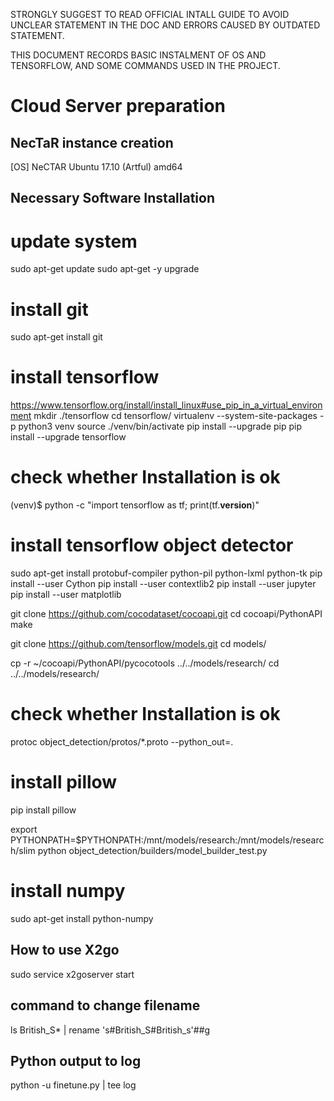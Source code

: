 STRONGLY SUGGEST TO READ OFFICIAL INTALL GUIDE TO AVOID UNCLEAR STATEMENT IN THE DOC AND
ERRORS CAUSED BY OUTDATED STATEMENT.

THIS DOCUMENT RECORDS BASIC INSTALMENT OF OS AND TENSORFLOW,
AND SOME COMMANDS USED IN THE PROJECT.

# Cloud Server preparation

## NecTaR instance creation
[OS]
NeCTAR Ubuntu 17.10 (Artful) amd64

## Necessary Software Installation

# update system
sudo apt-get update
sudo apt-get -y upgrade
# install git
sudo apt-get install git

# install tensorflow
https://www.tensorflow.org/install/install_linux#use_pip_in_a_virtual_environment
mkdir ./tensorflow
cd tensorflow/
virtualenv --system-site-packages -p python3 venv
source ./venv/bin/activate
pip install --upgrade pip
pip install --upgrade tensorflow
# check whether Installation is ok
(venv)$ python -c "import tensorflow as tf; print(tf.__version__)"

# install tensorflow object detector
sudo apt-get install protobuf-compiler python-pil python-lxml python-tk
pip install --user Cython
pip install --user contextlib2
pip install --user jupyter
pip install --user matplotlib

git clone https://github.com/cocodataset/cocoapi.git
cd cocoapi/PythonAPI
make

git clone https://github.com/tensorflow/models.git
cd models/

cp -r ~/cocoapi/PythonAPI/pycocotools ../../models/research/
cd ../../models/research/
# check whether Installation is ok
protoc object_detection/protos/*.proto --python_out=.

# install pillow
pip install pillow

export PYTHONPATH=$PYTHONPATH:/mnt/models/research:/mnt/models/research/slim
python object_detection/builders/model_builder_test.py

# install numpy
sudo apt-get install python-numpy

## How to use X2go
sudo service x2goserver start

## command to change filename
ls British_S* | rename 's#British_S#British_s'##g

## Python output to log
python -u finetune.py | tee log
